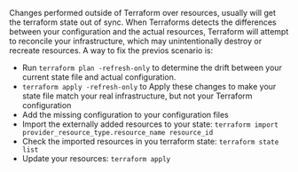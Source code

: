 Changes performed outside of Terraform over resources, usually will get the terraform state out of sync. 
When Terraforms detects the differences between your configuration and the actual resources, Terraform will attempt to reconcile your infrastructure, 
which may unintentionally destroy or recreate resources. 
A way to fix the previos scenario is:
- Run `terraform plan -refresh-only` to determine the drift between your current state file and actual configuration.
- `terraform apply -refresh-only` to Apply these changes to make your state file match your real infrastructure, but not your Terraform configuration
- Add the missing configuration to your configuration files
- Import the externally added resources to your state:  `terraform import provider_resource_type.resource_name resource_id`
- Check the imported resources in you terraform state: `terraform state list`
- Update your resources: `terraform apply`
